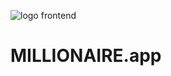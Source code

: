 ![logo frontend](https://github.com/Grzegorz96/millionaire-web-app/assets/129303867/609cef58-7234-4025-a068-92302835e51d)

# MILLIONAIRE.app

